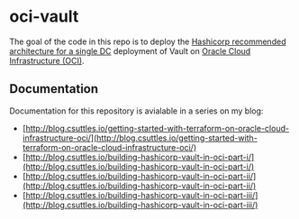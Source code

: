 # oci-vault

The goal of the code in this repo is to deploy the [Hashicorp recommended architecture for a single DC](https://www.vaultproject.io/guides/operations/reference-architecture.html#one-dc) deployment of Vault on [Oracle Cloud Infrastructure (OCI)](https://cloud.oracle.com/cloud-infrastructure).

## Documentation

Documentation for this repository is avialable in a series on my blog:

 - [http://blog.csuttles.io/getting-started-with-terraform-on-oracle-cloud-infrastructure-oci/](http://blog.csuttles.io/getting-started-with-terraform-on-oracle-cloud-infrastructure-oci/)
 - [http://blog.csuttles.io/building-hashicorp-vault-in-oci-part-i/](http://blog.csuttles.io/building-hashicorp-vault-in-oci-part-i/)
 - [http://blog.csuttles.io/building-hashicorp-vault-in-oci-part-ii/](http://blog.csuttles.io/building-hashicorp-vault-in-oci-part-ii/)
 - [http://blog.csuttles.io/building-hashicorp-vault-in-oci-part-iii/](http://blog.csuttles.io/building-hashicorp-vault-in-oci-part-iii/)
